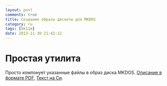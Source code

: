 ```yaml
---
layout: post
comments: true
title: Создание образа дискеты для MKDOS
category: ru
tags: [bk11m]
date: 2013-11-30 21:42:12
---
```


Простая утилита
======================================

Просто компонует указанные файлы в образ диска MKDOS.
[Описание в формате PDF][1], [Текст на Си][2].

[1]:http://yrabbit.freeshell.org/proj/mkdisk/mkdisk.pdf
[2]:http://yrabbit.freeshell.org/proj/mkdisk/mkdisk.c
